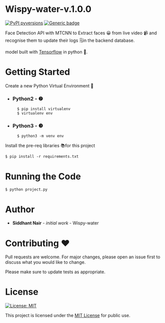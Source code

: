 # Wispy-water-v.1.0.0
[![PyPI pyversions](https://img.shields.io/pypi/pyversions/ansicolortags.svg)](https://pypi.python.org/pypi/ansicolortags/)
[![Generic badge](https://img.shields.io/badge/Version-1.0.0-green.svg)](https://shields.io/)

Face Detection API with MTCNN to Extract faces 😀 from live video 📹 and recognise them to update their logs 🗒in the backend database.

model built with [Tensorflow](https://www.tensorflow.org/) in python 🐍.
# Getting Started
Create a new Python Virtual Environment 👾
- ### Python2 - ❷
        $ pip install virtualenv
        $ virtualenv env

- ### Python3 - ❸
        $ python3 -m venv env
Install the pre-req libraries 📚for this project
    
    $ pip install -r requirements.txt
# Running the Code
    $ python project.py
# Author
- **Siddhant Nair** - _initial work_ - Wispy-water
# Contributing ❤️
Pull requests are welcome. For major changes, please open an issue first to discuss what you would like to change.

Please make sure to update tests as appropriate.
# License 
[![License: MIT](https://img.shields.io/badge/License-MIT-yellow.svg)](https://opensource.org/licenses/MIT)

This project is licensed under the [MIT License](https://github.com/SiddhantNair/wispy-water/blob/master/LICENSE) for public use.